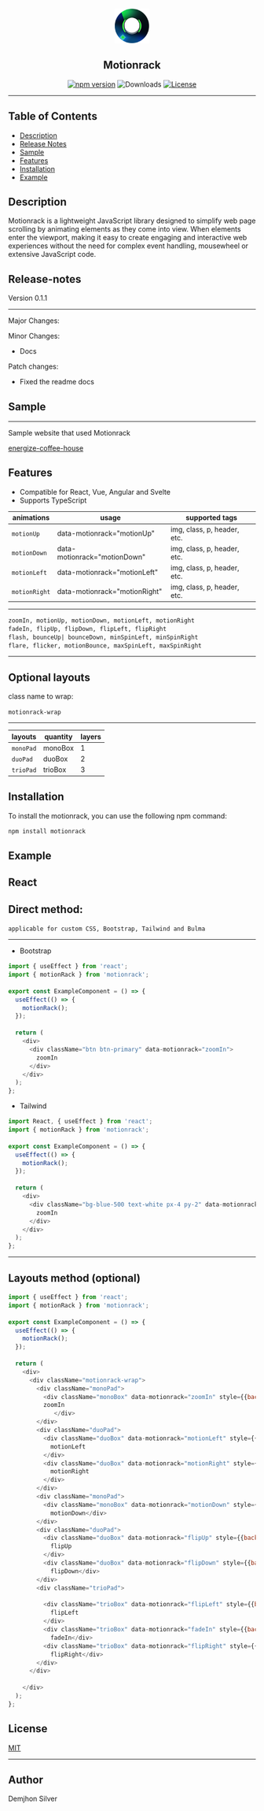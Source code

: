 <p align="center">
      <img src="https://raw.githubusercontent.com/demjhonsilver/motionrack/main/img/logo.png" alt="Logo" width="70" height="70"/>
</p>

<div align="center">

Motionrack
--------
[![npm version](https://img.shields.io/npm/v/motionrack.svg?logo=npm&style=flat-square&label=Stable&color=blue)](https://www.npmjs.com/package/motionrack)
![Downloads](https://img.shields.io/npm/dt/motionrack.svg?&style=flat-square&label=Downloads&color=orange)
[![License](https://img.shields.io/npm/l/motionrack.svg?style=flat-square&label=License&color=green)](https://github.com/demjhonsilver/motionrack/blob/main/LICENSE.md)
</div>

---------------------

## Table of Contents

- [Description](#description)
- [Release Notes](#release-notes)
- [Sample](#sample)
- [Features](#features)
- [Installation](#installation)
- [Example](#example)



## Description

Motionrack is a lightweight JavaScript library designed to simplify web page scrolling by animating elements as they come into view. When elements enter the viewport, making it easy to create engaging and interactive web experiences without the need for complex event handling, mousewheel or extensive JavaScript code.

## Release-notes
Version 0.1.1

-------

Major Changes:


Minor Changes:
- Docs

Patch changes:
- Fixed the readme docs

## Sample
------
Sample website that used Motionrack

[energize-coffee-house](https://energize-coffee-house.vercel.app)


## Features

- Compatible for React, Vue, Angular and Svelte
- Supports TypeScript

animations | usage  |  supported tags
------ | -------- | -------- | 
`motionUp` | data-motionrack="motionUp" |  img, class, p, header, etc.  |
`motionDown` |  data-motionrack="motionDown" | img, class, p, header, etc.  |
`motionLeft` |  data-motionrack="motionLeft" | img, class, p, header, etc.  |
`motionRight` | data-motionrack="motionRight"| img, class, p, header, etc.  | 

---------
```html
zoomIn, motionUp, motionDown, motionLeft, motionRight
fadeIn, flipUp, flipDown, flipLeft, flipRight
flash, bounceUp| bounceDown, minSpinLeft, minSpinRight
flare, flicker, motionBounce, maxSpinLeft, maxSpinRight
```

------------------

Optional layouts
--------------
class name to wrap:

`motionrack-wrap`

------

layouts | quantity  | layers 
------ | -------- | ------------- |
`monoPad` | monoBox |  1 |
`duoPad` | duoBox |   2 |
`trioPad` | trioBox |  3 |




## Installation

To install the motionrack, you can use the following npm command:

```bash
npm install motionrack
```


## Example
React
-------------
Direct method: 
-------------

`applicable for custom CSS, Bootstrap, Tailwind and Bulma`

-----------

- Bootstrap

```js
import { useEffect } from 'react';
import { motionRack } from 'motionrack'; 

export const ExampleComponent = () => {
  useEffect(() => {
    motionRack();
  });

  return (
    <div>
      <div className="btn btn-primary" data-motionrack="zoomIn">
        zoomIn 
      </div>
    </div>
  );
};
```

- Tailwind

```js
import React, { useEffect } from 'react';
import { motionRack } from 'motionrack'; 

export const ExampleComponent = () => {
  useEffect(() => {
    motionRack();
  });

  return (
    <div>
      <div className="bg-blue-500 text-white px-4 py-2" data-motionrack="zoomIn">
        zoomIn 
      </div>
    </div>
  );
};
```
------------
Layouts method (optional)
--------

```js
import { useEffect } from 'react';
import { motionRack } from 'motionrack'; 

export const ExampleComponent = () => {
  useEffect(() => {
    motionRack();
  });

  return (
    <div>
      <div className="motionrack-wrap">
        <div className="monoPad">
          <div className="monoBox" data-motionrack="zoomIn" style={{backgroundColor: 'gray'}}>
          zoomIn 
             </div>
        </div>
        <div className="duoPad">
          <div className="duoBox" data-motionrack="motionLeft" style={{backgroundColor: 'gray'}}>
            motionLeft
          </div>
          <div className="duoBox" data-motionrack="motionRight" style={{backgroundColor: 'gray'}}>
            motionRight
          </div>
        </div>
        <div className="monoPad">
          <div className="monoBox" data-motionrack="motionDown" style={{backgroundColor: 'gray'}}>
            motionDown</div>
        </div>
        <div className="duoPad">
          <div className="duoBox" data-motionrack="flipUp" style={{backgroundColor: 'gray'}}>
            flipUp
          </div>
          <div className="duoBox" data-motionrack="flipDown" style={{backgroundColor: 'gray'}}>
            flipDown</div>
        </div>
        <div className="trioPad">
          
          <div className="trioBox" data-motionrack="flipLeft" style={{backgroundColor: 'gray'}}>
            flipLeft
          </div>
          <div className="trioBox" data-motionrack="fadeIn" style={{backgroundColor: 'gray'}}>
            fadeIn</div>
          <div className="trioBox" data-motionrack="flipRight" style={{backgroundColor: 'gray'}}>
            flipRight</div>
        </div>
      </div>
   
    </div>
  );
};
```

## License

[MIT](http://www.opensource.org/licenses/MIT)

----------------------------------------------------
## Author

Demjhon Silver
